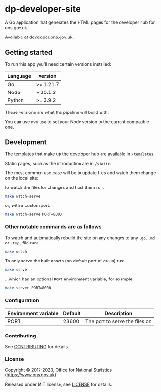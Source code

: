 # dp-developer-site

A Go application that generates the HTML pages for the developer hub for ons.gov.uk.

Available at [developer.ons.gov.uk](https://developer.ons.gov.uk).

## Getting started

To run this app you'll need certain versions installed:

| Language | version   |
|----------|-----------|
| Go       | >= 1.21.7 |
| Node     | = 20.1.3  |
| Python   | >= 3.9.2  |

These versions are what the pipeline will build with.

You can use `nvm use` to set your Node version to the current compatible one.

## Development

The templates that make up the developer hub are available in `/templates`.

Static pages, such as the introduction are in `/static`.

The most common use case will be to update files and watch them change on the local site:

to watch the files for changes and host them run:

```bash
make watch-serve
```

or, with a custom port:

```bash
make watch-serve PORT=8000
```

### Other notable commands are as follows

To watch and automatically rebuild the site on any changes to any `.go`, `.md` or `.tmpl` file run:

```bash
make watch
```

To only serve the built assets (on default port of `23600`) run:

```bash
make serve
```

...which has an optional `PORT` environment variable, for example:

```bash
make server PORT=8000
```

### Configuration

| Environment variable | Default | Description                    |
| -------------------- | ------- | ------------------------------ |
| PORT                 | 23600   | The port to serve the files on |

### Contributing

See [CONTRIBUTING](CONTRIBUTING.md) for details.

### License

Copyright © 2017-2023, Office for National Statistics (<https://www.ons.gov.uk>)

Released under MIT license, see [LICENSE](LICENSE.md) for details.
